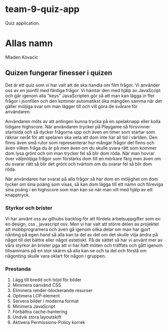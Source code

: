 # team-9-quiz-app
Quiz application.
# Allas namn
Mladen Kovacic

## Quizen fungerar finesser i quizen
Det är ett quiz som vi har valt att de ska handla om film frågor.
Vi använder oss av en jsonfil med färdiga frågor.
Vi hämtar den med hjälp av JavaScript och går igenom alla "keys"
JavaScripten gör så att man kan lägga in fler frågor i jsonfilen och den kommer 
automatikst öka mängden samma när det gäller möljiga 
svar om man lägger till och vill göra de svårare för användaren.

Användaren möts av att antingen kunna trycka på en spelaknapp eller kolla tidigare highscore.
När användaren trycker på Playgame så försvinner startsida och så dycker frågorna upp och även en timer som startar som räknar neråt för att spelaren ska veta att dom inte har all tid i världen.
Den finns även små rutor som representerar hur mångar frågor det finns och även vilken fråga du är på men 
även om du skulle svara rätt som kommer dom lysa grönt och om man trycker fel så blir dom röda.
När man hovrar över väljmöljiga frågor som förstärks dom till en mörkare färg men även om du svarar rätt så blir det grönt och tvärtom om du svarar fel så blir dom röda.

När användaren har svarat på alla frågor så har dom en möljighet om dom tycker om sina poäng som visas, så kan dom lägga till ett namn och föreviga sina poäng i en highscore som man kan se när man vill med hjälp av ett knapptryck.


### Styrkor och brister

Vi har använt oss av githubs backlog för att fördela arbetsuppgifter som ex: en design, css , javascript osv.
Men vi har valt att större delen av projektet att mobbprogramera och även gå igenom oilka delar om man har gjort nånting på egen hand så alla kan ta del av det om det skulle vilja ändra på något till det bättre eller något estetiskt.
På de sättet så har vi använt mer av våra styrkor än brister pga att vi har haft möten och träffats och gått igenom tillsammans på en stor skärm så alla kan se och ta del och förstå om någonting skulle vara oklart för någon i gruppen.


### Prestanda
1. Lägg till bredd och höjd för bilder
2. Minimera oanvänd CSS
3. Eliminera render-blockerande resurser
4. Optimera LCP-element
5. Servera bilder i moderna format
6. Minimera JavaScript
7. Förbättra cache-hantering
8. Undvik stora layoutskift
9. Aktivera Permissions-Policy korrek



